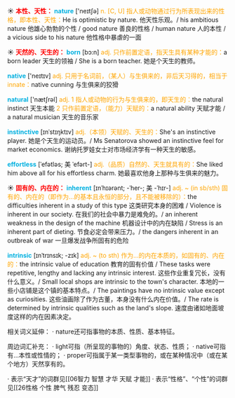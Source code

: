 ☀ <font color="red">**本性、天性：**</font>
<font color="sky blue">**nature**</font> ['neɪtʃə] 
<font color="orange">n. [C, U] 指人或动物通过行为所表现出来的性格，即本性、天性：</font>He is optimistic by nature. 他天性乐观。/ his ambitious nature 他雄心勃勃的个性 / good nature 善良的性格 / human nature 人的本性 / a vicious side to his nature 他性格中暴虐的一面

☀ <font color="red">**天然的、天生的：**</font>
<font color="sky blue">**born**</font> [bɔ:n] 
<font color="orange">adj. 只作前置定语，指天生具有某种才能的：</font>a born leader 天生的领袖 / She is a born teacher. 她是个天生的教师。

<font color="sky blue">**native**</font> ['neɪtɪv] 
<font color="orange">adj. 只用于名词前，（某人）与生俱来的，非后天习得的，相当于innate：</font>native cunning 与生俱来的狡猾

<font color="sky blue">**natural**</font> ['nætʃrəl] 
<font color="orange">adj. 1 指人或动物的行为与生俱来的，即天生的：</font>the natural instinct 天生本能 <font color="orange">2 只作前置定语，（能力）天赋的：</font>a natural ability 天赋才能 / a natural musician 天生的音乐家
           
<font color="sky blue">**instinctive**</font> [ɪnˈstɪŋktɪv]
<font color="orange">adj.（本领）天赋的、天生的：</font>She's an instinctive player. 她是个天生的运动员。/ Ms Senatorova showed an instinctive feel for market economics. 谢纳托罗娃女士对市场经济学有一种天生的敏感。

<font color="sky blue">**effortless**</font> [ˈefətləs; 美 ˈefərt-]
<font color="orange">adj.（品质）自然的、天生就具有的：</font>She liked him above all for his effortless charm. 她最喜欢他身上那种与生俱来的魅力。

☀ <font color="red">**固有的、内在的：**</font>
<font color="sky blue">**inherent**</font> [ɪnˈhɪərənt; -ˈher-; 美 -ˈhɪr-]
<font color="orange">adj. ~ (in sb/sth) 固有的、内在的（即作为…的基本且永恒的部分，且不能被移除的）：</font>the difficulties inherent in a study of this type 这类研究本身的困难 / Violence is inherent in our society. 在我们的社会中暴力是难免的。/ an inherent weakness in the design of the machine 机器设计中的内在缺陷 / Stress is an inherent part of dieting. 节食必定会带来压力。/ the dangers inherent in an outbreak of war 一旦爆发战争所固有的危险

<font color="sky blue">**intrinsic**</font> [ɪnˈtrɪnsɪk; -zɪk]
<font color="orange">adj. ~ (to sth) 作为…的内在本质的，如固有的、内在的：</font>the intrinsic value of education 教育的固有价值 / These tasks were repetitive, lengthy and lacking any intrinsic interest. 这些作业重复冗长，没有什么意义。/ Small local shops are intrinsic to the town's character. 本地的一些小店铺是这个镇的基本特点。/ The paintings have no intrinsic value except as curiosities. 这些油画除了作为古董，本身没有什么内在价值。/ The rate is determined by intrinsic qualities such as the land's slope. 速度由诸如地面坡度这样的内在因素决定。

相关词义延伸：
· nature还可指事物的本质、性质、基本特征。

周边词汇补充：
· light可指（所呈现的事物的）角度、状态、性质；
· native可指有…本性或性情的；
· proper可指属于某一类型事物的，或在某种情况中（或在某个地方）天然享有的。

· 表示“天才”的词群见[[06智力 智慧 才华 天赋 才能]]
· 表示“性格”、“个性”的词群见[[26性格 个性 脾气 残忍 变态]]
